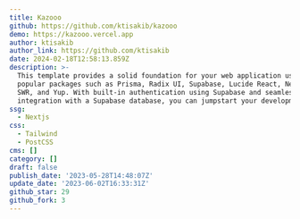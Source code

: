 ```yaml
---
title: Kazooo
github: https://github.com/ktisakib/kazooo
demo: https://kazooo.vercel.app
author: ktisakib
author_link: https://github.com/ktisakib
date: 2024-02-18T12:58:13.859Z
description: >-
  This template provides a solid foundation for your web application using
  popular packages such as Prisma, Radix UI, Supabase, Lucide React, Next.js 13,
  SWR, and Yup. With built-in authentication using Supabase and seamless
  integration with a Supabase database, you can jumpstart your development p...
ssg:
  - Nextjs
css:
  - Tailwind
  - PostCSS
cms: []
category: []
draft: false
publish_date: '2023-05-28T14:48:07Z'
update_date: '2023-06-02T16:33:31Z'
github_star: 29
github_fork: 3
---
```

